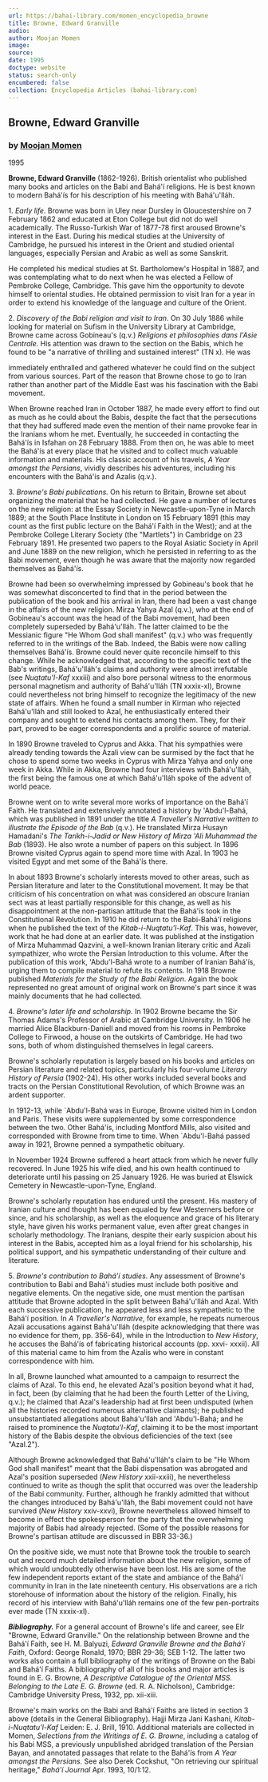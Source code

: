 ```yaml
---
url: https://bahai-library.com/momen_encyclopedia_browne
title: Browne, Edward Granville
audio: 
author: Moojan Momen
image: 
source: 
date: 1995
doctype: website
status: search-only
encumbered: false
collection: Encyclopedia Articles (bahai-library.com)
---
```



## Browne, Edward Granville

### by [Moojan Momen](https://bahai-library.com/author/Moojan+Momen)

1995


**Browne, Edward Granville** (1862-1926). British orientalist who published many books and articles on the Babi and Bahá'í religions. He is best known to modern Bahá'ís for his description of his meeting with Bahá'u'lláh.

1\. _Early life_. Browne was born in Uley near Dursley in Gloucestershire on 7 February 1862 and educated at Eton College but did not do well academically. The Russo-Turkish War of 1877-78 first aroused Browne's interest in the East. During his medical studies at the University of Cambridge, he pursued his interest in the Orient and studied oriental languages, especially Persian and Arabic as well as some Sanskrit.

He completed his medical studies at St. Bartholomew's Hospital in 1887, and was contemplating what to do next when he was elected a Fellow of Pembroke College, Cambridge. This gave him the opportunity to devote himself to oriental studies. He obtained permission to visit Iran for a year in order to extend his knowledge of the language and culture of the Orient.

2\. _Discovery of the Babi religion and visit to Iran_. On 30 July 1886 while looking for material on Sufism in the University Library at Cambridge, Browne came across Gobineau's (q.v.) _Religions et philosophies dans l'Asie Centrale_. His attention was drawn to the section on the Babis, which he found to be "a narrative of thrilling and sustained interest" (TN x). He was

immediately enthralled and gathered whatever he could find on the subject from various sources. Part of the reason that Browne chose to go to Iran rather than another part of the Middle East was his fascination with the Babi movement.

When Browne reached Iran in October 1887, he made every effort to find out as much as he could about the Babis, despite the fact that the persecutions that they had suffered made even the mention of their name provoke fear in the Iranians whom he met. Eventually, he succeeded in contacting the Bahá'ís in Isfahan on 28 February 1888. From then on, he was able to meet the Bahá'ís at every place that he visited and to collect much valuable information and materials. His classic account of his travels, _A Year amongst the Persians_, vividly describes his adventures, including his encounters with the Bahá'ís and Azalis (q.v.).

3\. _Browne's Babi publications._ On his return to Britain, Browne set about organizing the material that he had collected. He gave a number of lectures on the new religion: at the Essay Society in Newcastle-upon-Tyne in March 1889; at the South Place Institute in London on 15 February 1891 (this may count as the first public lecture on the Bahá'í Faith in the West); and at the Pembroke College Literary Society (the "Martlets") in Cambridge on 23 February 1891. He presented two papers to the Royal Asiatic Society in April and June 1889 on the new religion, which he persisted in referring to as the Babi movement, even though he was aware that the majority now regarded themselves as Bahá'ís.

Browne had been so overwhelming impressed by Gobineau's book that he was somewhat disconcerted to find that in the period between the publication of the book and his arrival in Iran, there had been a vast change in the affairs of the new religion. Mirza Yahya Azal (q.v.), who at the end of Gobineau's account was the head of the Babi movement, had been completely superseded by Bahá'u'lláh. The latter claimed to be the Messianic figure "He Whom God shall manifest" (q.v.) who was frequently referred to in the writings of the Bab. Indeed, the Babis were now calling themselves Bahá'ís. Browne could never quite reconcile himself to this change. While he acknowledged that, according to the specific text of the Bab's writings, Bahá'u'lláh's claims and authority were almost irrefutable (see _Nuqtatu'l-Kaf_ xxxiii) and also bore personal witness to the enormous personal magnetism and authority of Bahá'u'lláh (TN xxxix-xl), Browne could nevertheless not bring himself to recognize the legitimacy of the new state of affairs. When he found a small number in Kirman who rejected Bahá'u'lláh and still looked to Azal, he enthusiastically entered their company and sought to extend his contacts among them. They, for their part, proved to be eager correspondents and a prolific source of material.

In 1890 Browne traveled to Cyprus and Akka. That his sympathies were already tending towards the Azali view can be surmised by the fact that he chose to spend some two weeks in Cyprus with Mirza Yahya and only one week in Akka. While in Akka, Browne had four interviews with Bahá'u'lláh, the first being the famous one at which Bahá'u'lláh spoke of the advent of world peace.

Browne went on to write several more works of importance on the Bahá'í Faith. He translated and extensively annotated a history by 'Abdu'l-Bahá, which was published in 1891 under the title _A Traveller's Narrative written to illustrate the Episode of the Bab_ (q.v.). He translated Mirza Husayn Hamadani's _The Tarikh-i-Jadid or New History of Mirza 'Ali Muhammad the Bab_ (1893). He also wrote a number of papers on this subject. In 1896 Browne visited Cyprus again to spend more time with Azal. In 1903 he visited Egypt and met some of the Bahá'ís there.

In about 1893 Browne's scholarly interests moved to other areas, such as Persian literature and later to the Constitutional movement. It may be that criticism of his concentration on what was considered an obscure Iranian sect was at least partially responsible for this change, as well as his disappointment at the non-partisan attitude that the Bahá'ís took in the Constitutional Revolution. In 1910 he did return to the Babi-Bahá'í religions when he published the text of the _Kitab-i-Nuqtatu'l-Kaf_. This was, however, work that he had done at an earlier date. It was published at the instigation of Mirza Muhammad Qazvini, a well-known Iranian literary critic and Azali sympathizer, who wrote the Persian Introduction to this volume. After the publication of this work, 'Abdu'l-Bahá wrote to a number of Iranian Bahá'ís, urging them to compile material to refute its contents. In 1918 Browne published _Materials for the Study of the Babi Religion_. Again the book represented no great amount of original work on Browne's part since it was mainly documents that he had collected.

4\. _Browne's later life and scholarship._ In 1902 Browne became the Sir Thomas Adams's Professor of Arabic at Cambridge University. In 1906 he married Alice Blackburn-Daniell and moved from his rooms in Pembroke College to Firwood, a house on the outskirts of Cambridge. He had two sons, both of whom distinguished themselves in legal careers.

Browne's scholarly reputation is largely based on his books and articles on Persian literature and related topics, particularly his four-volume _Literary History of Persia_ (1902-24). His other works included several books and tracts on the Persian Constitutional Revolution, of which Browne was an ardent supporter.

In 1912-13, while \`Abdu'l-Bahá was in Europe, Browne visited him in London and Paris. These visits were supplemented by some correspondence between the two. Other Bahá'ís, including Montford Mills, also visited and corresponded with Browne from time to time. When \`Abdu'l-Bahá passed away in 1921, Browne penned a sympathetic obituary.

In November 1924 Browne suffered a heart attack from which he never fully recovered. In June 1925 his wife died, and his own health continued to deteriorate until his passing on 25 January 1926. He was buried at Elswick Cemetery in Newcastle-upon-Tyne, England.

Browne's scholarly reputation has endured until the present. His mastery of Iranian culture and thought has been equaled by few Westerners before or since, and his scholarship, as well as the eloquence and grace of his literary style, have given his works permanent value, even after great changes in scholarly methodology. The Iranians, despite their early suspicion about his interest in the Babis, accepted him as a loyal friend for his scholarship, his political support, and his sympathetic understanding of their culture and literature.

5\. _Browne's contribution to Bahá'í studies_. Any assessment of Browne's contribution to Babi and Bahá'í studies must include both positive and negative elements. On the negative side, one must mention the partisan attitude that Browne adopted in the split between Bahá'u'lláh and Azal. With each successive publication, he appeared less and less sympathetic to the Bahá'í position. In _A Traveller's Narrative_, for example, he repeats numerous Azali accusations against Bahá'u'lláh (despite acknowledging that there was no evidence for them, pp. 356-64), while in the Introduction to _New History_, he accuses the Bahá'ís of fabricating historical accounts (pp. xxvi- xxxii). All of this material came to him from the Azalis who were in constant correspondence with him.

In all, Browne launched what amounted to a campaign to resurrect the claims of Azal. To this end, he elevated Azal's position beyond what it had, in fact, been (by claiming that he had been the fourth Letter of the Living, q.v.); he claimed that Azal's leadership had at first been undisputed (when all the histories recorded numerous alternative claimants); he published unsubstantiated allegations about Bahá'u'lláh and 'Abdu'l-Bahá; and he raised to prominence the _Nuqtatu'l-Kaf_, claiming it to be the most important history of the Babis despite the obvious deficiencies of the text (see "Azal.2").

Although Browne acknowledged that Bahá'u'lláh's claim to be "He Whom God shall manifest" meant that the Babi dispensation was abrogated and Azal's position superseded (_New History_ xxii-xxiii), he nevertheless continued to write as though the split that occurred was over the leadership of the Babi community. Further, although he frankly admitted that without the changes introduced by Bahá'u'lláh, the Babi movement could not have survived (_New History_ xxiv-xxvi), Browne nevertheless allowed himself to become in effect the spokesperson for the party that the overwhelming majority of Babis had already rejected. (Some of the possible reasons for Browne's partisan attitude are discussed in BBR 33-36.)

On the positive side, we must note that Browne took the trouble to search out and record much detailed information about the new religion, some of which would undoubtedly otherwise have been lost. His are some of the few independent reports extant of the state and ambiance of the Bahá'í community in Iran in the late nineteenth century. His observations are a rich storehouse of information about the history of the religion. Finally, his record of his interview with Bahá'u'lláh remains one of the few pen-portraits ever made (TN xxxix-xl).  

_**Bibliography.**_ For a general account of Browne's life and career, see EIr "Browne, Edward Granville." On the relationship between Browne and the Bahá'í Faith, see H. M. Balyuzi, _Edward Granville Browne and the Bahá'í Faith_, Oxford: George Ronald, 1970; BBR 29-36; SEB 1-12. The latter two works also contain a full bibliography of the writings of Browne on the Babi and Bahá'í Faiths. A bibliography of all of his books and major articles is found in E. G. Browne, _A Descriptive Catalogue of the Oriental MSS. Belonging to the Late E. G. Browne_ (ed. R. A. Nicholson), Cambridge: Cambridge University Press, 1932, pp. xii-xiii.

Browne's main works on the Babi and Bahá'í Faiths are listed in section 3 above (details in the General Bibliography). Hajji Mirza Jani Kashani, _Kitab-i-Nuqtatu'l-Kaf_ Leiden: E. J. Brill, 1910. Additional materials are collected in Momen, _Selections from the Writings of E. G. Browne_, including a catalog of his Babi MSS, a previously unpublished abridged translation of the Persian Bayan, and annotated passages that relate to the Bahá'ís from _A Year amongst the Persians._ See also Derek Cockshut, "On retrieving our spiritual heritage," _Bahá'í Journal_ Apr. 1993, 10/1:12.